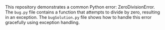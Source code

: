 This repository demonstrates a common Python error: ZeroDivisionError. The `bug.py` file contains a function that attempts to divide by zero, resulting in an exception. The `bugSolution.py` file shows how to handle this error gracefully using exception handling.